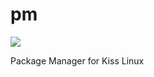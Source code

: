 # pm

<a href="https://travis-ci.org/dylanaraps/fff"><img src="https://travis-ci.org/dylanaraps/fff.svg?branch=master"></a>

Package Manager for Kiss Linux

